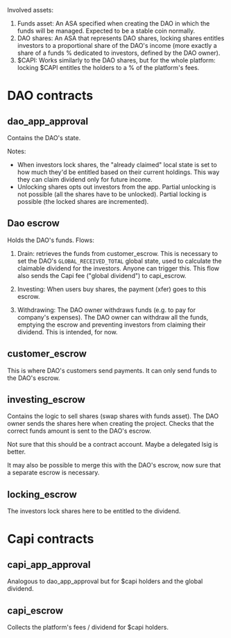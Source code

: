 Involved assets:

1) Funds asset: An ASA specified when creating the DAO in which the funds will be managed. Expected to be a stable coin normally.
2) DAO shares: An ASA that represents DAO shares, locking shares entitles investors to a proportional share of the DAO's income (more exactly a share of a funds % dedicated to investors, defined by the DAO owner).
3) \$CAPI: Works similarly to the DAO shares, but for the whole platform: locking \$CAPI entitles the holders to a % of the platform's fees.

# DAO contracts

## dao_app_approval

Contains the DAO's state. 

Notes:
- When investors lock shares, the "already claimed" local state is set to how much they'd be entitled based on their current holdings. This way they can claim dividend only for future income.
- Unlocking shares opts out investors from the app. Partial unlocking is not possible (all the shares have to be unlocked). Partial locking is possible (the locked shares are incremented).

## Dao escrow

Holds the DAO's funds. Flows:
1) Drain: retrieves the funds from customer_escrow. This is necessary to set the DAO's `GLOBAL_RECEIVED_TOTAL` global state, used to calculate the claimable dividend for the investors. Anyone can trigger this. This flow also sends the Capi fee ("global dividend") to capi_escrow.

2) Investing: When users buy shares, the payment (xfer) goes to this escrow.

3) Withdrawing: The DAO owner withdraws funds (e.g. to pay for company's expenses). The DAO owner can withdraw all the funds, emptying the escrow and preventing investors from claiming their dividend. This is intended, for now.

## customer_escrow

This is where DAO's customers send payments. It can only send funds to the DAO's escrow.

## investing_escrow

Contains the logic to sell shares (swap shares with funds asset). The DAO owner sends the shares here when creating the project. Checks that the correct funds amount is sent to the DAO's escrow.

Not sure that this should be a contract account. Maybe a delegated lsig is better.

It may also be possible to merge this with the DAO's escrow, now sure that a separate escrow is necessary.

## locking_escrow

The investors lock shares here to be entitled to the dividend.

# Capi contracts

## capi_app_approval

Analogous to dao_app_approval but for $capi holders and the global dividend.

## capi_escrow

Collects the platform's fees / dividend for $capi holders.
